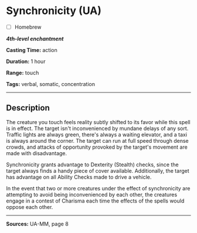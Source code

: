 # Synchronicity (UA)

- [ ] Homebrew

***4th-level enchantment***

**Casting Time:** action

**Duration:** 1 hour

**Range:** touch

**Tags:** verbal, somatic, concentration

---

## Description
The creature you touch feels reality subtly shifted to its favor while this spell is in effect.
The target isn't inconvenienced by mundane delays of any sort.
Traffic lights are always green, there's always a waiting elevator, and a taxi is always around the corner.
The target can run at full speed through dense crowds, and attacks of opportunity provoked by the target's movement are made with disadvantage.

Synchronicity grants advantage to Dexterity (Stealth) checks, since the target always finds a handy piece of cover available.
Additionally, the target has advantage on all Ability Checks made to drive a vehicle.

In the event that two or more creatures under the effect of synchronicity are attempting to avoid being inconvenienced by each other, the creatures engage in a contest of Charisma each time the effects of the spells would oppose each other.

---

**Sources:** UA-MM, page 8
